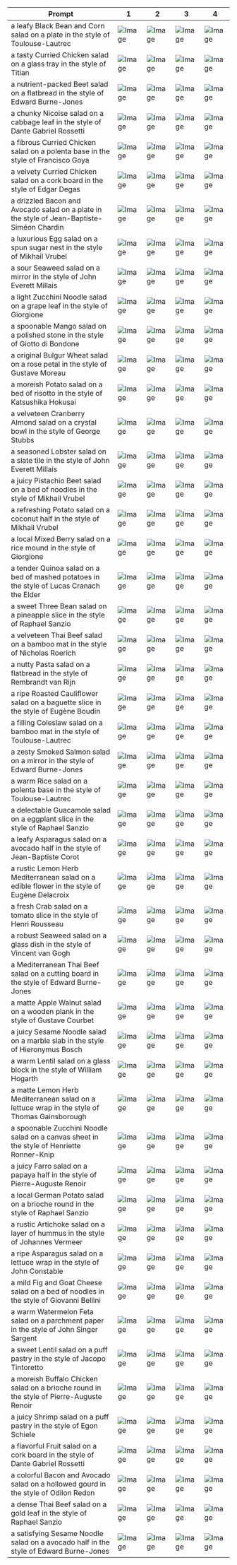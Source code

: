 | Prompt | 1 | 2 | 3 | 4 |
|-|-|-|-|-|
| a leafy Black Bean and Corn salad on a plate in the style of Toulouse-Lautrec | ![Image](https://salad-benchmark-public-assets.s3.us-east-2.amazonaws.com/sdxl/58d6ba5c-0c31-4c27-89e3-6d1faa5c4c8c-0.jpg) | ![Image](https://salad-benchmark-public-assets.s3.us-east-2.amazonaws.com/sdxl/58d6ba5c-0c31-4c27-89e3-6d1faa5c4c8c-1.jpg) | ![Image](https://salad-benchmark-public-assets.s3.us-east-2.amazonaws.com/sdxl/58d6ba5c-0c31-4c27-89e3-6d1faa5c4c8c-2.jpg) | ![Image](https://salad-benchmark-public-assets.s3.us-east-2.amazonaws.com/sdxl/58d6ba5c-0c31-4c27-89e3-6d1faa5c4c8c-3.jpg) |
| a tasty Curried Chicken salad on a glass tray in the style of Titian | ![Image](https://salad-benchmark-public-assets.s3.us-east-2.amazonaws.com/sdxl/a97b5264-4fdf-46b4-a274-1f92ed4bc31e-0.jpg) | ![Image](https://salad-benchmark-public-assets.s3.us-east-2.amazonaws.com/sdxl/a97b5264-4fdf-46b4-a274-1f92ed4bc31e-1.jpg) | ![Image](https://salad-benchmark-public-assets.s3.us-east-2.amazonaws.com/sdxl/a97b5264-4fdf-46b4-a274-1f92ed4bc31e-2.jpg) | ![Image](https://salad-benchmark-public-assets.s3.us-east-2.amazonaws.com/sdxl/a97b5264-4fdf-46b4-a274-1f92ed4bc31e-3.jpg) |
| a nutrient-packed Beet salad on a flatbread in the style of Edward Burne-Jones | ![Image](https://salad-benchmark-public-assets.s3.us-east-2.amazonaws.com/sdxl/fd659705-5e5e-4e5f-98eb-d70a2297de71-0.jpg) | ![Image](https://salad-benchmark-public-assets.s3.us-east-2.amazonaws.com/sdxl/fd659705-5e5e-4e5f-98eb-d70a2297de71-1.jpg) | ![Image](https://salad-benchmark-public-assets.s3.us-east-2.amazonaws.com/sdxl/fd659705-5e5e-4e5f-98eb-d70a2297de71-2.jpg) | ![Image](https://salad-benchmark-public-assets.s3.us-east-2.amazonaws.com/sdxl/fd659705-5e5e-4e5f-98eb-d70a2297de71-3.jpg) |
| a chunky Nicoise salad on a cabbage leaf in the style of Dante Gabriel Rossetti | ![Image](https://salad-benchmark-public-assets.s3.us-east-2.amazonaws.com/sdxl/7066f5d7-7a02-4662-83ed-c31b57042fa6-0.jpg) | ![Image](https://salad-benchmark-public-assets.s3.us-east-2.amazonaws.com/sdxl/7066f5d7-7a02-4662-83ed-c31b57042fa6-1.jpg) | ![Image](https://salad-benchmark-public-assets.s3.us-east-2.amazonaws.com/sdxl/7066f5d7-7a02-4662-83ed-c31b57042fa6-2.jpg) | ![Image](https://salad-benchmark-public-assets.s3.us-east-2.amazonaws.com/sdxl/7066f5d7-7a02-4662-83ed-c31b57042fa6-3.jpg) |
| a fibrous Curried Chicken salad on a polenta base in the style of Francisco Goya | ![Image](https://salad-benchmark-public-assets.s3.us-east-2.amazonaws.com/sdxl/94877da0-f725-40bd-acf1-018e145ada6a-0.jpg) | ![Image](https://salad-benchmark-public-assets.s3.us-east-2.amazonaws.com/sdxl/94877da0-f725-40bd-acf1-018e145ada6a-1.jpg) | ![Image](https://salad-benchmark-public-assets.s3.us-east-2.amazonaws.com/sdxl/94877da0-f725-40bd-acf1-018e145ada6a-2.jpg) | ![Image](https://salad-benchmark-public-assets.s3.us-east-2.amazonaws.com/sdxl/94877da0-f725-40bd-acf1-018e145ada6a-3.jpg) |
| a velvety Curried Chicken salad on a cork board in the style of Edgar Degas | ![Image](https://salad-benchmark-public-assets.s3.us-east-2.amazonaws.com/sdxl/d452bbb6-15ab-4cf7-9259-11890bc41bea-0.jpg) | ![Image](https://salad-benchmark-public-assets.s3.us-east-2.amazonaws.com/sdxl/d452bbb6-15ab-4cf7-9259-11890bc41bea-1.jpg) | ![Image](https://salad-benchmark-public-assets.s3.us-east-2.amazonaws.com/sdxl/d452bbb6-15ab-4cf7-9259-11890bc41bea-2.jpg) | ![Image](https://salad-benchmark-public-assets.s3.us-east-2.amazonaws.com/sdxl/d452bbb6-15ab-4cf7-9259-11890bc41bea-3.jpg) |
| a drizzled Bacon and Avocado salad on a plate in the style of Jean-Baptiste-Siméon Chardin | ![Image](https://salad-benchmark-public-assets.s3.us-east-2.amazonaws.com/sdxl/21215151-fda8-4daf-83e3-65c74f71167a-0.jpg) | ![Image](https://salad-benchmark-public-assets.s3.us-east-2.amazonaws.com/sdxl/21215151-fda8-4daf-83e3-65c74f71167a-1.jpg) | ![Image](https://salad-benchmark-public-assets.s3.us-east-2.amazonaws.com/sdxl/21215151-fda8-4daf-83e3-65c74f71167a-2.jpg) | ![Image](https://salad-benchmark-public-assets.s3.us-east-2.amazonaws.com/sdxl/21215151-fda8-4daf-83e3-65c74f71167a-3.jpg) |
| a luxurious Egg salad on a spun sugar nest in the style of Mikhail Vrubel | ![Image](https://salad-benchmark-public-assets.s3.us-east-2.amazonaws.com/sdxl/806e358f-228e-4cff-a98e-662803db212f-0.jpg) | ![Image](https://salad-benchmark-public-assets.s3.us-east-2.amazonaws.com/sdxl/806e358f-228e-4cff-a98e-662803db212f-1.jpg) | ![Image](https://salad-benchmark-public-assets.s3.us-east-2.amazonaws.com/sdxl/806e358f-228e-4cff-a98e-662803db212f-2.jpg) | ![Image](https://salad-benchmark-public-assets.s3.us-east-2.amazonaws.com/sdxl/806e358f-228e-4cff-a98e-662803db212f-3.jpg) |
| a sour Seaweed salad on a mirror in the style of John Everett Millais | ![Image](https://salad-benchmark-public-assets.s3.us-east-2.amazonaws.com/sdxl/ae4789ef-445d-416c-9595-8306da3ce19b-0.jpg) | ![Image](https://salad-benchmark-public-assets.s3.us-east-2.amazonaws.com/sdxl/ae4789ef-445d-416c-9595-8306da3ce19b-1.jpg) | ![Image](https://salad-benchmark-public-assets.s3.us-east-2.amazonaws.com/sdxl/ae4789ef-445d-416c-9595-8306da3ce19b-2.jpg) | ![Image](https://salad-benchmark-public-assets.s3.us-east-2.amazonaws.com/sdxl/ae4789ef-445d-416c-9595-8306da3ce19b-3.jpg) |
| a light Zucchini Noodle salad on a grape leaf in the style of Giorgione | ![Image](https://salad-benchmark-public-assets.s3.us-east-2.amazonaws.com/sdxl/15adbeb2-74d5-4f4d-85a2-b0a5e43d8895-0.jpg) | ![Image](https://salad-benchmark-public-assets.s3.us-east-2.amazonaws.com/sdxl/15adbeb2-74d5-4f4d-85a2-b0a5e43d8895-1.jpg) | ![Image](https://salad-benchmark-public-assets.s3.us-east-2.amazonaws.com/sdxl/15adbeb2-74d5-4f4d-85a2-b0a5e43d8895-2.jpg) | ![Image](https://salad-benchmark-public-assets.s3.us-east-2.amazonaws.com/sdxl/15adbeb2-74d5-4f4d-85a2-b0a5e43d8895-3.jpg) |
| a spoonable Mango salad on a polished stone in the style of Giotto di Bondone | ![Image](https://salad-benchmark-public-assets.s3.us-east-2.amazonaws.com/sdxl/13bb8bbc-da41-4367-a115-a8b0f2f58332-0.jpg) | ![Image](https://salad-benchmark-public-assets.s3.us-east-2.amazonaws.com/sdxl/13bb8bbc-da41-4367-a115-a8b0f2f58332-1.jpg) | ![Image](https://salad-benchmark-public-assets.s3.us-east-2.amazonaws.com/sdxl/13bb8bbc-da41-4367-a115-a8b0f2f58332-2.jpg) | ![Image](https://salad-benchmark-public-assets.s3.us-east-2.amazonaws.com/sdxl/13bb8bbc-da41-4367-a115-a8b0f2f58332-3.jpg) |
| a original Bulgur Wheat salad on a rose petal in the style of Gustave Moreau | ![Image](https://salad-benchmark-public-assets.s3.us-east-2.amazonaws.com/sdxl/e8d161ec-71f4-48b5-92b9-06fbaf62052b-0.jpg) | ![Image](https://salad-benchmark-public-assets.s3.us-east-2.amazonaws.com/sdxl/e8d161ec-71f4-48b5-92b9-06fbaf62052b-1.jpg) | ![Image](https://salad-benchmark-public-assets.s3.us-east-2.amazonaws.com/sdxl/e8d161ec-71f4-48b5-92b9-06fbaf62052b-2.jpg) | ![Image](https://salad-benchmark-public-assets.s3.us-east-2.amazonaws.com/sdxl/e8d161ec-71f4-48b5-92b9-06fbaf62052b-3.jpg) |
| a moreish Potato salad on a bed of risotto in the style of Katsushika Hokusai | ![Image](https://salad-benchmark-public-assets.s3.us-east-2.amazonaws.com/sdxl/8be32bcf-0522-4cac-9c24-0be8cde20959-0.jpg) | ![Image](https://salad-benchmark-public-assets.s3.us-east-2.amazonaws.com/sdxl/8be32bcf-0522-4cac-9c24-0be8cde20959-1.jpg) | ![Image](https://salad-benchmark-public-assets.s3.us-east-2.amazonaws.com/sdxl/8be32bcf-0522-4cac-9c24-0be8cde20959-2.jpg) | ![Image](https://salad-benchmark-public-assets.s3.us-east-2.amazonaws.com/sdxl/8be32bcf-0522-4cac-9c24-0be8cde20959-3.jpg) |
| a velveteen Cranberry Almond salad on a crystal bowl in the style of George Stubbs | ![Image](https://salad-benchmark-public-assets.s3.us-east-2.amazonaws.com/sdxl/8f50be8c-f941-49c7-8bd3-0972266bb931-0.jpg) | ![Image](https://salad-benchmark-public-assets.s3.us-east-2.amazonaws.com/sdxl/8f50be8c-f941-49c7-8bd3-0972266bb931-1.jpg) | ![Image](https://salad-benchmark-public-assets.s3.us-east-2.amazonaws.com/sdxl/8f50be8c-f941-49c7-8bd3-0972266bb931-2.jpg) | ![Image](https://salad-benchmark-public-assets.s3.us-east-2.amazonaws.com/sdxl/8f50be8c-f941-49c7-8bd3-0972266bb931-3.jpg) |
| a seasoned Lobster salad on a slate tile in the style of John Everett Millais | ![Image](https://salad-benchmark-public-assets.s3.us-east-2.amazonaws.com/sdxl/841e679b-3a36-42da-b1a1-65b84e3df725-0.jpg) | ![Image](https://salad-benchmark-public-assets.s3.us-east-2.amazonaws.com/sdxl/841e679b-3a36-42da-b1a1-65b84e3df725-1.jpg) | ![Image](https://salad-benchmark-public-assets.s3.us-east-2.amazonaws.com/sdxl/841e679b-3a36-42da-b1a1-65b84e3df725-2.jpg) | ![Image](https://salad-benchmark-public-assets.s3.us-east-2.amazonaws.com/sdxl/841e679b-3a36-42da-b1a1-65b84e3df725-3.jpg) |
| a juicy Pistachio Beet salad on a bed of noodles in the style of Mikhail Vrubel | ![Image](https://salad-benchmark-public-assets.s3.us-east-2.amazonaws.com/sdxl/22e46945-b25b-4a99-bc1d-bce23f347821-0.jpg) | ![Image](https://salad-benchmark-public-assets.s3.us-east-2.amazonaws.com/sdxl/22e46945-b25b-4a99-bc1d-bce23f347821-1.jpg) | ![Image](https://salad-benchmark-public-assets.s3.us-east-2.amazonaws.com/sdxl/22e46945-b25b-4a99-bc1d-bce23f347821-2.jpg) | ![Image](https://salad-benchmark-public-assets.s3.us-east-2.amazonaws.com/sdxl/22e46945-b25b-4a99-bc1d-bce23f347821-3.jpg) |
| a refreshing Potato salad on a coconut half in the style of Mikhail Vrubel | ![Image](https://salad-benchmark-public-assets.s3.us-east-2.amazonaws.com/sdxl/a297d3c2-4615-43ec-86db-487ae8f99d77-0.jpg) | ![Image](https://salad-benchmark-public-assets.s3.us-east-2.amazonaws.com/sdxl/a297d3c2-4615-43ec-86db-487ae8f99d77-1.jpg) | ![Image](https://salad-benchmark-public-assets.s3.us-east-2.amazonaws.com/sdxl/a297d3c2-4615-43ec-86db-487ae8f99d77-2.jpg) | ![Image](https://salad-benchmark-public-assets.s3.us-east-2.amazonaws.com/sdxl/a297d3c2-4615-43ec-86db-487ae8f99d77-3.jpg) |
| a local Mixed Berry salad on a rice mound in the style of Giorgione | ![Image](https://salad-benchmark-public-assets.s3.us-east-2.amazonaws.com/sdxl/bfae272b-3da4-479c-8a40-d5bd7c250ef8-0.jpg) | ![Image](https://salad-benchmark-public-assets.s3.us-east-2.amazonaws.com/sdxl/bfae272b-3da4-479c-8a40-d5bd7c250ef8-1.jpg) | ![Image](https://salad-benchmark-public-assets.s3.us-east-2.amazonaws.com/sdxl/bfae272b-3da4-479c-8a40-d5bd7c250ef8-2.jpg) | ![Image](https://salad-benchmark-public-assets.s3.us-east-2.amazonaws.com/sdxl/bfae272b-3da4-479c-8a40-d5bd7c250ef8-3.jpg) |
| a tender Quinoa salad on a bed of mashed potatoes in the style of Lucas Cranach the Elder | ![Image](https://salad-benchmark-public-assets.s3.us-east-2.amazonaws.com/sdxl/d8d05b72-7b16-4886-be79-a2aedad0a738-0.jpg) | ![Image](https://salad-benchmark-public-assets.s3.us-east-2.amazonaws.com/sdxl/d8d05b72-7b16-4886-be79-a2aedad0a738-1.jpg) | ![Image](https://salad-benchmark-public-assets.s3.us-east-2.amazonaws.com/sdxl/d8d05b72-7b16-4886-be79-a2aedad0a738-2.jpg) | ![Image](https://salad-benchmark-public-assets.s3.us-east-2.amazonaws.com/sdxl/d8d05b72-7b16-4886-be79-a2aedad0a738-3.jpg) |
| a sweet Three Bean salad on a pineapple slice in the style of Raphael Sanzio | ![Image](https://salad-benchmark-public-assets.s3.us-east-2.amazonaws.com/sdxl/54d8a5ff-0ea8-449d-871e-22b61dd62dcb-0.jpg) | ![Image](https://salad-benchmark-public-assets.s3.us-east-2.amazonaws.com/sdxl/54d8a5ff-0ea8-449d-871e-22b61dd62dcb-1.jpg) | ![Image](https://salad-benchmark-public-assets.s3.us-east-2.amazonaws.com/sdxl/54d8a5ff-0ea8-449d-871e-22b61dd62dcb-2.jpg) | ![Image](https://salad-benchmark-public-assets.s3.us-east-2.amazonaws.com/sdxl/54d8a5ff-0ea8-449d-871e-22b61dd62dcb-3.jpg) |
| a velveteen Thai Beef salad on a bamboo mat in the style of Nicholas Roerich | ![Image](https://salad-benchmark-public-assets.s3.us-east-2.amazonaws.com/sdxl/c61bac1c-4724-4f95-8b63-62e03e721d1b-0.jpg) | ![Image](https://salad-benchmark-public-assets.s3.us-east-2.amazonaws.com/sdxl/c61bac1c-4724-4f95-8b63-62e03e721d1b-1.jpg) | ![Image](https://salad-benchmark-public-assets.s3.us-east-2.amazonaws.com/sdxl/c61bac1c-4724-4f95-8b63-62e03e721d1b-2.jpg) | ![Image](https://salad-benchmark-public-assets.s3.us-east-2.amazonaws.com/sdxl/c61bac1c-4724-4f95-8b63-62e03e721d1b-3.jpg) |
| a nutty Pasta salad on a flatbread in the style of Rembrandt van Rijn | ![Image](https://salad-benchmark-public-assets.s3.us-east-2.amazonaws.com/sdxl/21b20300-ff85-49b6-8267-67189efa2e17-0.jpg) | ![Image](https://salad-benchmark-public-assets.s3.us-east-2.amazonaws.com/sdxl/21b20300-ff85-49b6-8267-67189efa2e17-1.jpg) | ![Image](https://salad-benchmark-public-assets.s3.us-east-2.amazonaws.com/sdxl/21b20300-ff85-49b6-8267-67189efa2e17-2.jpg) | ![Image](https://salad-benchmark-public-assets.s3.us-east-2.amazonaws.com/sdxl/21b20300-ff85-49b6-8267-67189efa2e17-3.jpg) |
| a ripe Roasted Cauliflower salad on a baguette slice in the style of Eugène Boudin | ![Image](https://salad-benchmark-public-assets.s3.us-east-2.amazonaws.com/sdxl/76bbf6da-3391-49a1-9a52-5ab3fbcb9a90-0.jpg) | ![Image](https://salad-benchmark-public-assets.s3.us-east-2.amazonaws.com/sdxl/76bbf6da-3391-49a1-9a52-5ab3fbcb9a90-1.jpg) | ![Image](https://salad-benchmark-public-assets.s3.us-east-2.amazonaws.com/sdxl/76bbf6da-3391-49a1-9a52-5ab3fbcb9a90-2.jpg) | ![Image](https://salad-benchmark-public-assets.s3.us-east-2.amazonaws.com/sdxl/76bbf6da-3391-49a1-9a52-5ab3fbcb9a90-3.jpg) |
| a filling Coleslaw salad on a bamboo mat in the style of Toulouse-Lautrec | ![Image](https://salad-benchmark-public-assets.s3.us-east-2.amazonaws.com/sdxl/40fd1c0b-9f01-4987-b8fc-06949331d0f7-0.jpg) | ![Image](https://salad-benchmark-public-assets.s3.us-east-2.amazonaws.com/sdxl/40fd1c0b-9f01-4987-b8fc-06949331d0f7-1.jpg) | ![Image](https://salad-benchmark-public-assets.s3.us-east-2.amazonaws.com/sdxl/40fd1c0b-9f01-4987-b8fc-06949331d0f7-2.jpg) | ![Image](https://salad-benchmark-public-assets.s3.us-east-2.amazonaws.com/sdxl/40fd1c0b-9f01-4987-b8fc-06949331d0f7-3.jpg) |
| a zesty Smoked Salmon salad on a mirror in the style of Edward Burne-Jones | ![Image](https://salad-benchmark-public-assets.s3.us-east-2.amazonaws.com/sdxl/76dc2f17-6e0b-499c-98f3-51f7ba506f94-0.jpg) | ![Image](https://salad-benchmark-public-assets.s3.us-east-2.amazonaws.com/sdxl/76dc2f17-6e0b-499c-98f3-51f7ba506f94-1.jpg) | ![Image](https://salad-benchmark-public-assets.s3.us-east-2.amazonaws.com/sdxl/76dc2f17-6e0b-499c-98f3-51f7ba506f94-2.jpg) | ![Image](https://salad-benchmark-public-assets.s3.us-east-2.amazonaws.com/sdxl/76dc2f17-6e0b-499c-98f3-51f7ba506f94-3.jpg) |
| a warm Rice salad on a polenta base in the style of Toulouse-Lautrec | ![Image](https://salad-benchmark-public-assets.s3.us-east-2.amazonaws.com/sdxl/8c726490-4fb7-413b-a1f0-d2243e7af4f6-0.jpg) | ![Image](https://salad-benchmark-public-assets.s3.us-east-2.amazonaws.com/sdxl/8c726490-4fb7-413b-a1f0-d2243e7af4f6-1.jpg) | ![Image](https://salad-benchmark-public-assets.s3.us-east-2.amazonaws.com/sdxl/8c726490-4fb7-413b-a1f0-d2243e7af4f6-2.jpg) | ![Image](https://salad-benchmark-public-assets.s3.us-east-2.amazonaws.com/sdxl/8c726490-4fb7-413b-a1f0-d2243e7af4f6-3.jpg) |
| a delectable Guacamole salad on a eggplant slice in the style of Raphael Sanzio | ![Image](https://salad-benchmark-public-assets.s3.us-east-2.amazonaws.com/sdxl/07d8d681-7b1f-4e69-9ef3-3d62f63d8f67-0.jpg) | ![Image](https://salad-benchmark-public-assets.s3.us-east-2.amazonaws.com/sdxl/07d8d681-7b1f-4e69-9ef3-3d62f63d8f67-1.jpg) | ![Image](https://salad-benchmark-public-assets.s3.us-east-2.amazonaws.com/sdxl/07d8d681-7b1f-4e69-9ef3-3d62f63d8f67-2.jpg) | ![Image](https://salad-benchmark-public-assets.s3.us-east-2.amazonaws.com/sdxl/07d8d681-7b1f-4e69-9ef3-3d62f63d8f67-3.jpg) |
| a leafy Asparagus salad on a avocado half in the style of Jean-Baptiste Corot | ![Image](https://salad-benchmark-public-assets.s3.us-east-2.amazonaws.com/sdxl/169d7198-a5d6-4316-bb24-a6d5b1b21de8-0.jpg) | ![Image](https://salad-benchmark-public-assets.s3.us-east-2.amazonaws.com/sdxl/169d7198-a5d6-4316-bb24-a6d5b1b21de8-1.jpg) | ![Image](https://salad-benchmark-public-assets.s3.us-east-2.amazonaws.com/sdxl/169d7198-a5d6-4316-bb24-a6d5b1b21de8-2.jpg) | ![Image](https://salad-benchmark-public-assets.s3.us-east-2.amazonaws.com/sdxl/169d7198-a5d6-4316-bb24-a6d5b1b21de8-3.jpg) |
| a rustic Lemon Herb Mediterranean salad on a edible flower in the style of Eugène Delacroix | ![Image](https://salad-benchmark-public-assets.s3.us-east-2.amazonaws.com/sdxl/fce609f6-94b0-40c1-b1c7-9473f3054187-0.jpg) | ![Image](https://salad-benchmark-public-assets.s3.us-east-2.amazonaws.com/sdxl/fce609f6-94b0-40c1-b1c7-9473f3054187-1.jpg) | ![Image](https://salad-benchmark-public-assets.s3.us-east-2.amazonaws.com/sdxl/fce609f6-94b0-40c1-b1c7-9473f3054187-2.jpg) | ![Image](https://salad-benchmark-public-assets.s3.us-east-2.amazonaws.com/sdxl/fce609f6-94b0-40c1-b1c7-9473f3054187-3.jpg) |
| a fresh Crab salad on a tomato slice in the style of Henri Rousseau | ![Image](https://salad-benchmark-public-assets.s3.us-east-2.amazonaws.com/sdxl/eb9f18c2-e2cc-4133-9914-299e048f48bc-0.jpg) | ![Image](https://salad-benchmark-public-assets.s3.us-east-2.amazonaws.com/sdxl/eb9f18c2-e2cc-4133-9914-299e048f48bc-1.jpg) | ![Image](https://salad-benchmark-public-assets.s3.us-east-2.amazonaws.com/sdxl/eb9f18c2-e2cc-4133-9914-299e048f48bc-2.jpg) | ![Image](https://salad-benchmark-public-assets.s3.us-east-2.amazonaws.com/sdxl/eb9f18c2-e2cc-4133-9914-299e048f48bc-3.jpg) |
| a robust Seaweed salad on a glass dish in the style of Vincent van Gogh | ![Image](https://salad-benchmark-public-assets.s3.us-east-2.amazonaws.com/sdxl/26ba8249-a8f5-41b0-9a73-15857270251a-0.jpg) | ![Image](https://salad-benchmark-public-assets.s3.us-east-2.amazonaws.com/sdxl/26ba8249-a8f5-41b0-9a73-15857270251a-1.jpg) | ![Image](https://salad-benchmark-public-assets.s3.us-east-2.amazonaws.com/sdxl/26ba8249-a8f5-41b0-9a73-15857270251a-2.jpg) | ![Image](https://salad-benchmark-public-assets.s3.us-east-2.amazonaws.com/sdxl/26ba8249-a8f5-41b0-9a73-15857270251a-3.jpg) |
| a Mediterranean Thai Beef salad on a cutting board in the style of Edward Burne-Jones | ![Image](https://salad-benchmark-public-assets.s3.us-east-2.amazonaws.com/sdxl/bbb56290-b75d-4ac0-a7f1-7a6e868f9ce8-0.jpg) | ![Image](https://salad-benchmark-public-assets.s3.us-east-2.amazonaws.com/sdxl/bbb56290-b75d-4ac0-a7f1-7a6e868f9ce8-1.jpg) | ![Image](https://salad-benchmark-public-assets.s3.us-east-2.amazonaws.com/sdxl/bbb56290-b75d-4ac0-a7f1-7a6e868f9ce8-2.jpg) | ![Image](https://salad-benchmark-public-assets.s3.us-east-2.amazonaws.com/sdxl/bbb56290-b75d-4ac0-a7f1-7a6e868f9ce8-3.jpg) |
| a matte Apple Walnut salad on a wooden plank in the style of Gustave Courbet | ![Image](https://salad-benchmark-public-assets.s3.us-east-2.amazonaws.com/sdxl/3ae760fc-f423-48e9-8550-49964bbb87ff-0.jpg) | ![Image](https://salad-benchmark-public-assets.s3.us-east-2.amazonaws.com/sdxl/3ae760fc-f423-48e9-8550-49964bbb87ff-1.jpg) | ![Image](https://salad-benchmark-public-assets.s3.us-east-2.amazonaws.com/sdxl/3ae760fc-f423-48e9-8550-49964bbb87ff-2.jpg) | ![Image](https://salad-benchmark-public-assets.s3.us-east-2.amazonaws.com/sdxl/3ae760fc-f423-48e9-8550-49964bbb87ff-3.jpg) |
| a juicy Sesame Noodle salad on a marble slab in the style of Hieronymus Bosch | ![Image](https://salad-benchmark-public-assets.s3.us-east-2.amazonaws.com/sdxl/b6c9c0a5-a560-4da9-9c79-ea840d9518e0-0.jpg) | ![Image](https://salad-benchmark-public-assets.s3.us-east-2.amazonaws.com/sdxl/b6c9c0a5-a560-4da9-9c79-ea840d9518e0-1.jpg) | ![Image](https://salad-benchmark-public-assets.s3.us-east-2.amazonaws.com/sdxl/b6c9c0a5-a560-4da9-9c79-ea840d9518e0-2.jpg) | ![Image](https://salad-benchmark-public-assets.s3.us-east-2.amazonaws.com/sdxl/b6c9c0a5-a560-4da9-9c79-ea840d9518e0-3.jpg) |
| a warm Lentil salad on a glass block in the style of William Hogarth | ![Image](https://salad-benchmark-public-assets.s3.us-east-2.amazonaws.com/sdxl/c1fe9a36-0074-43d7-a2ec-6fc3525ce0ef-0.jpg) | ![Image](https://salad-benchmark-public-assets.s3.us-east-2.amazonaws.com/sdxl/c1fe9a36-0074-43d7-a2ec-6fc3525ce0ef-1.jpg) | ![Image](https://salad-benchmark-public-assets.s3.us-east-2.amazonaws.com/sdxl/c1fe9a36-0074-43d7-a2ec-6fc3525ce0ef-2.jpg) | ![Image](https://salad-benchmark-public-assets.s3.us-east-2.amazonaws.com/sdxl/c1fe9a36-0074-43d7-a2ec-6fc3525ce0ef-3.jpg) |
| a matte Lemon Herb Mediterranean salad on a lettuce wrap in the style of Thomas Gainsborough | ![Image](https://salad-benchmark-public-assets.s3.us-east-2.amazonaws.com/sdxl/0f9da67a-d80b-44a4-be56-ede3bda00294-0.jpg) | ![Image](https://salad-benchmark-public-assets.s3.us-east-2.amazonaws.com/sdxl/0f9da67a-d80b-44a4-be56-ede3bda00294-1.jpg) | ![Image](https://salad-benchmark-public-assets.s3.us-east-2.amazonaws.com/sdxl/0f9da67a-d80b-44a4-be56-ede3bda00294-2.jpg) | ![Image](https://salad-benchmark-public-assets.s3.us-east-2.amazonaws.com/sdxl/0f9da67a-d80b-44a4-be56-ede3bda00294-3.jpg) |
| a spoonable Zucchini Noodle salad on a canvas sheet in the style of Henriette Ronner-Knip | ![Image](https://salad-benchmark-public-assets.s3.us-east-2.amazonaws.com/sdxl/4c734e04-79dd-4d1e-a106-043450758d0e-0.jpg) | ![Image](https://salad-benchmark-public-assets.s3.us-east-2.amazonaws.com/sdxl/4c734e04-79dd-4d1e-a106-043450758d0e-1.jpg) | ![Image](https://salad-benchmark-public-assets.s3.us-east-2.amazonaws.com/sdxl/4c734e04-79dd-4d1e-a106-043450758d0e-2.jpg) | ![Image](https://salad-benchmark-public-assets.s3.us-east-2.amazonaws.com/sdxl/4c734e04-79dd-4d1e-a106-043450758d0e-3.jpg) |
| a juicy Farro salad on a papaya half in the style of Pierre-Auguste Renoir | ![Image](https://salad-benchmark-public-assets.s3.us-east-2.amazonaws.com/sdxl/b471e363-a1ff-4186-a32c-72f371944f39-0.jpg) | ![Image](https://salad-benchmark-public-assets.s3.us-east-2.amazonaws.com/sdxl/b471e363-a1ff-4186-a32c-72f371944f39-1.jpg) | ![Image](https://salad-benchmark-public-assets.s3.us-east-2.amazonaws.com/sdxl/b471e363-a1ff-4186-a32c-72f371944f39-2.jpg) | ![Image](https://salad-benchmark-public-assets.s3.us-east-2.amazonaws.com/sdxl/b471e363-a1ff-4186-a32c-72f371944f39-3.jpg) |
| a local German Potato salad on a brioche round in the style of Raphael Sanzio | ![Image](https://salad-benchmark-public-assets.s3.us-east-2.amazonaws.com/sdxl/63563341-eb81-420e-872b-16563da04a6f-0.jpg) | ![Image](https://salad-benchmark-public-assets.s3.us-east-2.amazonaws.com/sdxl/63563341-eb81-420e-872b-16563da04a6f-1.jpg) | ![Image](https://salad-benchmark-public-assets.s3.us-east-2.amazonaws.com/sdxl/63563341-eb81-420e-872b-16563da04a6f-2.jpg) | ![Image](https://salad-benchmark-public-assets.s3.us-east-2.amazonaws.com/sdxl/63563341-eb81-420e-872b-16563da04a6f-3.jpg) |
| a rustic Artichoke salad on a layer of hummus in the style of Johannes Vermeer | ![Image](https://salad-benchmark-public-assets.s3.us-east-2.amazonaws.com/sdxl/b50425d5-4f19-48c8-ac33-a214daa33ddc-0.jpg) | ![Image](https://salad-benchmark-public-assets.s3.us-east-2.amazonaws.com/sdxl/b50425d5-4f19-48c8-ac33-a214daa33ddc-1.jpg) | ![Image](https://salad-benchmark-public-assets.s3.us-east-2.amazonaws.com/sdxl/b50425d5-4f19-48c8-ac33-a214daa33ddc-2.jpg) | ![Image](https://salad-benchmark-public-assets.s3.us-east-2.amazonaws.com/sdxl/b50425d5-4f19-48c8-ac33-a214daa33ddc-3.jpg) |
| a ripe Asparagus salad on a lettuce wrap in the style of John Constable | ![Image](https://salad-benchmark-public-assets.s3.us-east-2.amazonaws.com/sdxl/8805adbc-8f65-4129-a9ba-3140c48e22ca-0.jpg) | ![Image](https://salad-benchmark-public-assets.s3.us-east-2.amazonaws.com/sdxl/8805adbc-8f65-4129-a9ba-3140c48e22ca-1.jpg) | ![Image](https://salad-benchmark-public-assets.s3.us-east-2.amazonaws.com/sdxl/8805adbc-8f65-4129-a9ba-3140c48e22ca-2.jpg) | ![Image](https://salad-benchmark-public-assets.s3.us-east-2.amazonaws.com/sdxl/8805adbc-8f65-4129-a9ba-3140c48e22ca-3.jpg) |
| a mild Fig and Goat Cheese salad on a bed of noodles in the style of Giovanni Bellini | ![Image](https://salad-benchmark-public-assets.s3.us-east-2.amazonaws.com/sdxl/d234507b-b9e6-4316-8c8c-3a1f96c2560f-0.jpg) | ![Image](https://salad-benchmark-public-assets.s3.us-east-2.amazonaws.com/sdxl/d234507b-b9e6-4316-8c8c-3a1f96c2560f-1.jpg) | ![Image](https://salad-benchmark-public-assets.s3.us-east-2.amazonaws.com/sdxl/d234507b-b9e6-4316-8c8c-3a1f96c2560f-2.jpg) | ![Image](https://salad-benchmark-public-assets.s3.us-east-2.amazonaws.com/sdxl/d234507b-b9e6-4316-8c8c-3a1f96c2560f-3.jpg) |
| a warm Watermelon Feta salad on a parchment paper in the style of John Singer Sargent | ![Image](https://salad-benchmark-public-assets.s3.us-east-2.amazonaws.com/sdxl/ae993663-2e54-4f5f-b086-5c9c7237e0ef-0.jpg) | ![Image](https://salad-benchmark-public-assets.s3.us-east-2.amazonaws.com/sdxl/ae993663-2e54-4f5f-b086-5c9c7237e0ef-1.jpg) | ![Image](https://salad-benchmark-public-assets.s3.us-east-2.amazonaws.com/sdxl/ae993663-2e54-4f5f-b086-5c9c7237e0ef-2.jpg) | ![Image](https://salad-benchmark-public-assets.s3.us-east-2.amazonaws.com/sdxl/ae993663-2e54-4f5f-b086-5c9c7237e0ef-3.jpg) |
| a sweet Lentil salad on a puff pastry in the style of Jacopo Tintoretto | ![Image](https://salad-benchmark-public-assets.s3.us-east-2.amazonaws.com/sdxl/33bb5b73-1d0f-465e-b1d6-cfd854f6e874-0.jpg) | ![Image](https://salad-benchmark-public-assets.s3.us-east-2.amazonaws.com/sdxl/33bb5b73-1d0f-465e-b1d6-cfd854f6e874-1.jpg) | ![Image](https://salad-benchmark-public-assets.s3.us-east-2.amazonaws.com/sdxl/33bb5b73-1d0f-465e-b1d6-cfd854f6e874-2.jpg) | ![Image](https://salad-benchmark-public-assets.s3.us-east-2.amazonaws.com/sdxl/33bb5b73-1d0f-465e-b1d6-cfd854f6e874-3.jpg) |
| a moreish Buffalo Chicken salad on a brioche round in the style of Pierre-Auguste Renoir | ![Image](https://salad-benchmark-public-assets.s3.us-east-2.amazonaws.com/sdxl/56e97c9e-a87b-45fd-9c2e-5719eeca7620-0.jpg) | ![Image](https://salad-benchmark-public-assets.s3.us-east-2.amazonaws.com/sdxl/56e97c9e-a87b-45fd-9c2e-5719eeca7620-1.jpg) | ![Image](https://salad-benchmark-public-assets.s3.us-east-2.amazonaws.com/sdxl/56e97c9e-a87b-45fd-9c2e-5719eeca7620-2.jpg) | ![Image](https://salad-benchmark-public-assets.s3.us-east-2.amazonaws.com/sdxl/56e97c9e-a87b-45fd-9c2e-5719eeca7620-3.jpg) |
| a juicy Shrimp salad on a puff pastry in the style of Egon Schiele | ![Image](https://salad-benchmark-public-assets.s3.us-east-2.amazonaws.com/sdxl/bcc854ff-8d6f-410e-a4e6-033083509742-0.jpg) | ![Image](https://salad-benchmark-public-assets.s3.us-east-2.amazonaws.com/sdxl/bcc854ff-8d6f-410e-a4e6-033083509742-1.jpg) | ![Image](https://salad-benchmark-public-assets.s3.us-east-2.amazonaws.com/sdxl/bcc854ff-8d6f-410e-a4e6-033083509742-2.jpg) | ![Image](https://salad-benchmark-public-assets.s3.us-east-2.amazonaws.com/sdxl/bcc854ff-8d6f-410e-a4e6-033083509742-3.jpg) |
| a flavorful Fruit salad on a cork board in the style of Dante Gabriel Rossetti | ![Image](https://salad-benchmark-public-assets.s3.us-east-2.amazonaws.com/sdxl/80293507-7f51-4d38-925a-471ab5303eb0-0.jpg) | ![Image](https://salad-benchmark-public-assets.s3.us-east-2.amazonaws.com/sdxl/80293507-7f51-4d38-925a-471ab5303eb0-1.jpg) | ![Image](https://salad-benchmark-public-assets.s3.us-east-2.amazonaws.com/sdxl/80293507-7f51-4d38-925a-471ab5303eb0-2.jpg) | ![Image](https://salad-benchmark-public-assets.s3.us-east-2.amazonaws.com/sdxl/80293507-7f51-4d38-925a-471ab5303eb0-3.jpg) |
| a colorful Bacon and Avocado salad on a hollowed gourd in the style of Odilon Redon | ![Image](https://salad-benchmark-public-assets.s3.us-east-2.amazonaws.com/sdxl/2f41bb3f-1a42-4759-8251-b155766dae79-0.jpg) | ![Image](https://salad-benchmark-public-assets.s3.us-east-2.amazonaws.com/sdxl/2f41bb3f-1a42-4759-8251-b155766dae79-1.jpg) | ![Image](https://salad-benchmark-public-assets.s3.us-east-2.amazonaws.com/sdxl/2f41bb3f-1a42-4759-8251-b155766dae79-2.jpg) | ![Image](https://salad-benchmark-public-assets.s3.us-east-2.amazonaws.com/sdxl/2f41bb3f-1a42-4759-8251-b155766dae79-3.jpg) |
| a dense Thai Beef salad on a gold leaf in the style of Raphael Sanzio | ![Image](https://salad-benchmark-public-assets.s3.us-east-2.amazonaws.com/sdxl/813c15dd-7c30-4239-9f31-a6c6a860d2ff-0.jpg) | ![Image](https://salad-benchmark-public-assets.s3.us-east-2.amazonaws.com/sdxl/813c15dd-7c30-4239-9f31-a6c6a860d2ff-1.jpg) | ![Image](https://salad-benchmark-public-assets.s3.us-east-2.amazonaws.com/sdxl/813c15dd-7c30-4239-9f31-a6c6a860d2ff-2.jpg) | ![Image](https://salad-benchmark-public-assets.s3.us-east-2.amazonaws.com/sdxl/813c15dd-7c30-4239-9f31-a6c6a860d2ff-3.jpg) |
| a satisfying Sesame Noodle salad on a avocado half in the style of Edward Burne-Jones | ![Image](https://salad-benchmark-public-assets.s3.us-east-2.amazonaws.com/sdxl/cc074986-f22a-4204-ab32-077f18312596-0.jpg) | ![Image](https://salad-benchmark-public-assets.s3.us-east-2.amazonaws.com/sdxl/cc074986-f22a-4204-ab32-077f18312596-1.jpg) | ![Image](https://salad-benchmark-public-assets.s3.us-east-2.amazonaws.com/sdxl/cc074986-f22a-4204-ab32-077f18312596-2.jpg) | ![Image](https://salad-benchmark-public-assets.s3.us-east-2.amazonaws.com/sdxl/cc074986-f22a-4204-ab32-077f18312596-3.jpg) |
